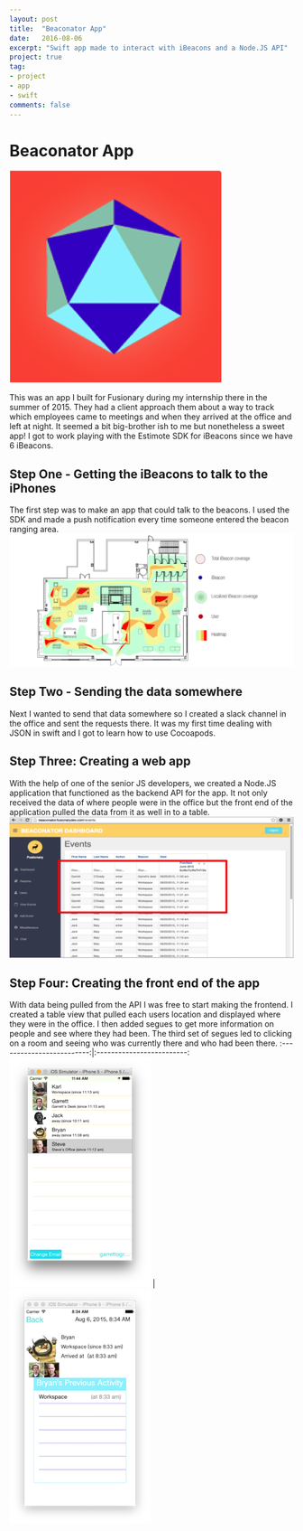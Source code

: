 ```yaml
---
layout: post
title:  "Beaconator App"
date:   2016-08-06
excerpt: "Swift app made to interact with iBeacons and a Node.JS API"
project: true
tag:
- project 
- app
- swift
comments: false
---
```

# Beaconator App
![Beacon Icon](/assets/img/beacon-app-icon.png)    

This was an app I built for Fusionary during my internship there in the summer of 2015. They had a client approach them about a way to track which employees came to meetings and when they arrived at the office and left at night. It seemed a bit big-brother ish to me but nonetheless a sweet app! I got to work playing with the Estimote SDK for iBeacons since we have 6 iBeacons. 

## Step One - Getting the iBeacons to talk to the iPhones
The first step was to make an app that could talk to the beacons. I used the SDK and made a push notification every time someone entered the beacon ranging area. 
![Beacon Icon](/assets/img/goal.png) 

## Step Two - Sending the data somewhere
Next I wanted to send that data somewhere so I created a slack channel in the office and sent the requests there. It was my first time dealing with JSON in swift and I got to learn how to use Cocoapods.

## Step Three: Creating a web app
With the help of one of the senior JS developers, we created a Node.JS application that functioned as the backend API for the app. It not only received the data of where people were in the office but the front end of the application pulled the data from it as well in to a table. 
![Beacon Icon](/assets/img/beaconator-api.png) 

## Step Four: Creating the front end of the app
With data being pulled from the API I was free to start making the frontend. I created a table view that pulled each users location and displayed where they were in the office. I then added segues to get more information on people and see where they had been. The third set of segues led to clicking on a room and seeing who was currently there and who had been there.
:-------------------------:|:-------------------------:
![Beacon Screenshot](/assets/img/beacon-screenshot1.png)  |  ![Beacon Screenshot](/assets/img/beacon-screenshot2.png)
